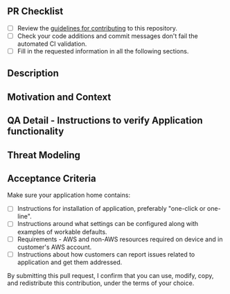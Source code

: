 ## PR Checklist
- [ ] Review the [guidelines for contributing](../CONTRIBUTING.md) to this repository.
- [ ] Check your code additions and commit messages don't fail the automated CI validation.
- [ ] Fill in the requested information in all the following sections.

## Description
<!--- Describe your Greengrass Application in detail. -->

## Motivation and Context
<!--- What is the purpose of this application? What problem does it solve? -->
<!--- If it solves an open issue, please link to the issue here. -->

## QA Detail - Instructions to verify Application functionality
<!--- Instructions can include a script that installs and runs some -->
<!--- examples which can be manually verified, manual user scripts, -->
<!--- or instructions to invoke any integration tests. -->

## Threat Modeling
<!--- List any potential security vulnerabilities for this -->
<!--- application and how you've attempted to mitigate risks. -->

## Acceptance Criteria
Make sure your application home contains:
- [ ] Instructions for installation of application, preferably "one-click or one-line".
- [ ] Instructions around what settings can be configured along with examples of workable defaults.
- [ ] Requirements - AWS and non-AWS resources required on device and in customer's AWS account.
- [ ] Instructions about how customers can report issues related to application and get them addressed.

By submitting this pull request, I confirm that you can use, modify, copy, and redistribute this contribution, under the terms of your choice.